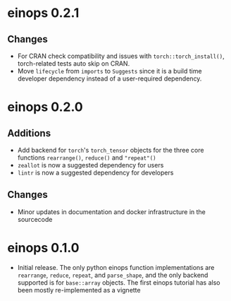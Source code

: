 # einops 0.2.1

## Changes

- For CRAN check compatibility and issues with `torch::torch_install()`, torch-related tests auto skip on CRAN.
- Move `lifecycle` from `imports` to `Suggests` since it is a build time developer dependency instead of a user-required dependency.

# einops 0.2.0

## Additions

- Add backend for `torch`'s `torch_tensor` objects for the three core functions `rearrange()`, `reduce()` and `"repeat"()`
- `zeallot` is now a suggested dependency for users
- `lintr` is now a suggested dependency for developers

## Changes

- Minor updates in documentation and docker infrastructure in the sourcecode

# einops 0.1.0

- Initial release. The only python einops function implementations are `rearrange`, `reduce`, `repeat`, and `parse_shape`, and the only backend supported is for `base::array` objects. The first einops tutorial has also been mostly re-implemented as a vignette
